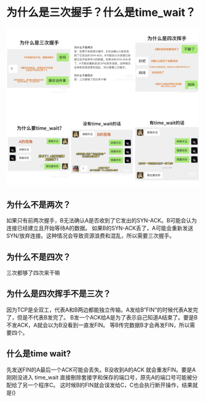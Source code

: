 # 为什么是三次握手？什么是time_wait？

![time_wait](../Assets/Network/time_wait.jpg)

## 为什么不是两次？
如果只有前两次握手，B无法确认A是否收到了它发出的SYN-ACK。B可能会认为连接已经建立且开始等待A的数据。
如果B的SYN-ACK丢了，A可能会重新发送SYN/放弃连接。这种情况会导致资源浪费和混乱，所以需要三次握手。

## 为什么不是四次？
三次都够了四次来干嘛

## 为什么是四次挥手不是三次？
因为TCP是全双工，代表A和B两边都能独立传输。A发给B“FIN“的时候代表A发完了，但是不代表B发完了。
B发一个ACK给A是为了表示自己知道A结束了。要是B不发ACK，A就会以为B没看到一直发FIN。
等B传完数据B才会再发FIN，所以需要四个。

## 什么是time wait?
先发送FIN的A最后一个ACK可能会丢失。B没收到A的ACK 就会重发FIN。要是A刚刚没进入
time_wait 直接刪除套接字和保存的端口号，原先A的端口号可能被分配给了另一个程序C。
这时候B的FIN就会误发给C，C也会执行断开操作，结果就是()
